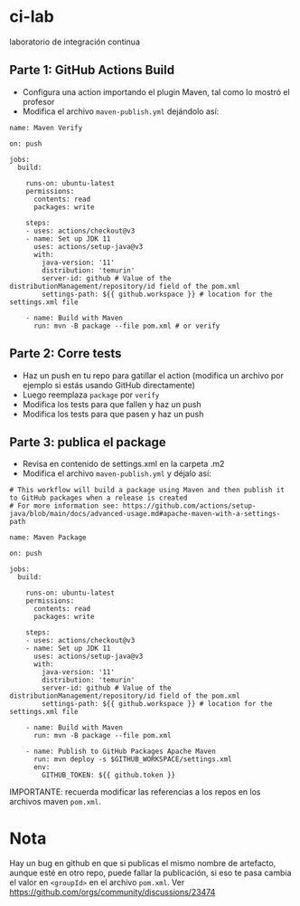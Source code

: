 # ci-lab
laboratorio de integración continua


## Parte 1: GitHub Actions Build

- Configura una action importando el plugin Maven, tal como lo mostró el profesor
- Modifica el archivo `maven-publish.yml` dejándolo así:

```
name: Maven Verify

on: push

jobs:
  build:

    runs-on: ubuntu-latest
    permissions:
      contents: read
      packages: write

    steps:
    - uses: actions/checkout@v3
    - name: Set up JDK 11
      uses: actions/setup-java@v3
      with:
        java-version: '11'
        distribution: 'temurin'
        server-id: github # Value of the distributionManagement/repository/id field of the pom.xml
        settings-path: ${{ github.workspace }} # location for the settings.xml file

    - name: Build with Maven
      run: mvn -B package --file pom.xml # or verify
```

## Parte 2: Corre tests

- Haz un push en tu repo para gatillar el action (modifica un archivo por ejemplo si estás usando GitHub directamente)
- Luego reemplaza `package` por `verify`
- Modifica los tests para que fallen y haz un push
- Modifica los tests para que pasen y haz un push

## Parte 3: publica el package

- Revisa en contenido de settings.xml en la carpeta .m2
- Modifica el archivo `maven-publish.yml` y déjalo así:


```
# This workflow will build a package using Maven and then publish it to GitHub packages when a release is created
# For more information see: https://github.com/actions/setup-java/blob/main/docs/advanced-usage.md#apache-maven-with-a-settings-path

name: Maven Package

on: push

jobs:
  build:

    runs-on: ubuntu-latest
    permissions:
      contents: read
      packages: write

    steps:
    - uses: actions/checkout@v3
    - name: Set up JDK 11
      uses: actions/setup-java@v3
      with:
        java-version: '11'
        distribution: 'temurin'
        server-id: github # Value of the distributionManagement/repository/id field of the pom.xml
        settings-path: ${{ github.workspace }} # location for the settings.xml file

    - name: Build with Maven
      run: mvn -B package --file pom.xml

    - name: Publish to GitHub Packages Apache Maven
      run: mvn deploy -s $GITHUB_WORKSPACE/settings.xml
      env:
        GITHUB_TOKEN: ${{ github.token }}

```

IMPORTANTE: recuerda modificar las referencias a los repos en los archivos maven `pom.xml`.


# Nota

Hay un bug en github en que si publicas el mismo nombre de artefacto, aunque esté en otro repo, puede fallar la publicación, si eso te pasa cambia el valor en `<groupId>` en el archivo `pom.xml`.
Ver https://github.com/orgs/community/discussions/23474

